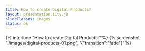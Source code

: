 ```yaml
---
title: How to create Digital Products?
layout: presentation.11ty.js
slideClasses: images
status: ok
---
```


{% interlude "How to create Digital Products?"%}
{% screenshot "./images/digital-products-01.png", '{"transition":"fade"}' %}
